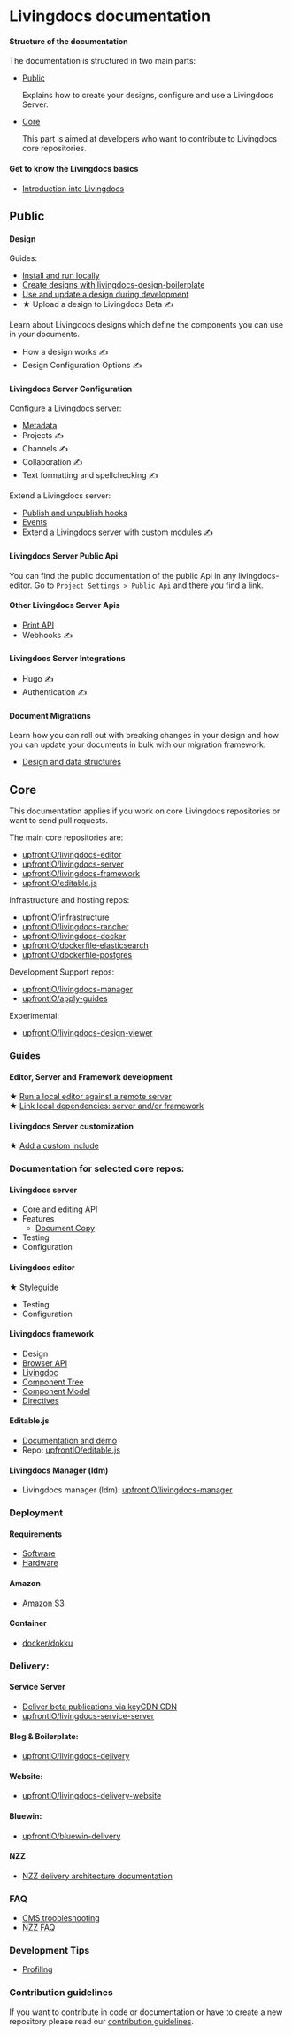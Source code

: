 
# Livingdocs documentation


#### Structure of the documentation

The documentation is structured in two main parts:


- [Public](#public)

  Explains how to create your designs, configure and use a Livingdocs Server.

- [Core](#core)

  This part is aimed at developers who want to contribute to Livingdocs core repositories.


#### Get to know the Livingdocs basics

- [Introduction into Livingdocs](./concepts/introduction.md)


## Public

#### Design

Guides:

- [Install and run locally](./public/guides/local-development/editor-and-server.md)
- [Create designs with livingdocs-design-boilerplate](./public/design/create_designs.md)
- [Use and update a design during development](./public/design/local-design.md)
- ★ Upload a design to Livingdocs Beta ✍


Learn about Livingdocs designs which define the components you can use in your documents.

- How a design works ✍
- Design Configuration Options ✍


#### Livingdocs Server Configuration

Configure a Livingdocs server:

- [Metadata](./public/livingdocs-editor/configurable-metadata-screen.md)
- Projects ✍
- Channels ✍
- Collaboration ✍
- Text formatting and spellchecking ✍

Extend a Livingdocs server:

- [Publish and unpublish hooks](./public/livingdocs-server/publish-hooks.md)
- [Events](./public/livingdocs-server/events.md)
- Extend a Livingdocs server with custom modules ✍


#### Livingdocs Server Public Api

You can find the public documentation of the public Api in any livingdocs-editor.
Go to `Project Settings > Public Api` and there you find a link.


#### Other Livingdocs Server Apis

- [Print API](./public/livingdocs-server/print-api.md)
- Webhooks ✍



#### Livingdocs Server Integrations

- Hugo ✍
- Authentication ✍


#### Document Migrations

Learn how you can roll out with breaking changes in your design and how you can update your documents in bulk with our migration framework:

- [Design and data structures](./public/migrations/migrations.md)



## Core

This documentation applies if you work on core Livingdocs repositories or want to send pull requests.

The main core repositories are:

- [upfrontIO/livingdocs-editor](https://github.com/upfrontIO/livingdocs-editor)
- [upfrontIO/livingdocs-server](https://github.com/upfrontIO/livingdocs-server)
- [upfrontIO/livingdocs-framework](https://github.com/upfrontIO/livingdocs-framework)
- [upfrontIO/editable.js](https://github.com/upfrontIO/editable.js)

Infrastructure and hosting repos:

- [upfrontIO/infrastructure](https://github.com/upfrontIO/infrastructure)
- [upfrontIO/livingdocs-rancher](https://github.com/upfrontIO/livingdocs-rancher)
- [upfrontIO/livingdocs-docker](https://github.com/upfrontIO/livingdocs-docker)
- [upfrontIO/dockerfile-elasticsearch](https://github.com/upfrontIO/dockerfile-elasticsearch)
- [upfrontIO/dockerfile-postgres](https://github.com/upfrontIO/dockerfile-postgres)

Development Support repos:

- [upfrontIO/livingdocs-manager](https://github.com/upfrontIO/livingdocs-manager)
- [upfrontIO/apply-guides](https://github.com/upfrontIO/livingdocs-rancher)

Experimental:

- [upfrontIO/livingdocs-design-viewer](https://github.com/upfrontIO/livingdocs-design-viewer)


### Guides

#### Editor, Server and Framework development

★ [Run a local editor against a remote server](./core/guides/local-development/editor-only.md)  
★ [Link local dependencies: server and/or framework](./core/guides/local-development/link-local-dependencies.md)  


#### Livingdocs Server customization

★ [Add a custom include](./core/guides/customization/add-custom-include.md)


### Documentation for selected core repos:

#### Livingdocs server

- Core and editing API
- Features
  - [Document Copy](./core/livingdocs-server/document_copy_feature.md)
- Testing
- Configuration

#### Livingdocs editor

★ [Styleguide](./core/livingdocs-editor/styleguide.md)
- Testing
- Configuration

#### Livingdocs framework

- Design
- [Browser API](./core/livingdocs-framework/browser_api.md)
- [Livingdoc](./core/livingdocs-framework/livingdoc.md)
- [Component Tree](./core/livingdocs-framework/component_tree.md)
- [Component Model](./core/livingdocs-framework/component_model.md)
- [Directives](./core/livingdocs-framework/directives.md)


#### Editable.js

- [Documentation and demo](http://upfrontio.github.io/editable.js)
- Repo: [upfrontIO/editable.js](https://github.com/upfrontIO/editable.js)


#### Livingdocs Manager (ldm)

- Livingdocs manager (ldm): [upfrontIO/livingdocs-manager](https://github.com/upfrontIO/livingdocs-manager)


### Deployment

#### Requirements

- [Software](./core/guides/deployment/requirements/requirements.md)
- [Hardware](./core/guides/deployment/requirements/hardware-requirements.md)


#### Amazon

- [Amazon S3](./core/guides/deployment/amazon/amazon_s3.md)


#### Container

- [docker/dokku](./core/guides/deployment/container/docker.md)


### Delivery:

#### Service Server
- [Deliver beta publications via keyCDN CDN](./core/delivery/service-server/keycdn.md)
- [upfrontIO/livingdocs-service-server](https://github.com/upfrontIO/livingdocs-service-server)

#### Blog & Boilerplate:
- [upfrontIO/livingdocs-delivery](https://github.com/upfrontIO/livingdocs-delivery)

#### Website:
- [upfrontIO/livingdocs-delivery-website](https://github.com/upfrontIO/livingdocs-delivery-website)

#### Bluewin:
- [upfrontIO/bluewin-delivery](https://github.com/upfrontIO/bluewin-delivery)

#### NZZ
- [NZZ delivery architecture documentation](https://github.com/nzzdev/cms-guide/tree/master/architecture)


### FAQ

- [CMS troobleshooting](./core/guides/faq/nzzdev_cms-troubleshoot-guide_README.md)
- [NZZ FAQ](./core/guides/faq/nzzdev_morpheus_livingdocs_README.md)


### Development Tips

- [Profiling](./core/development-tips/profiling.md)

### Contribution guidelines

If you want to contribute in code or documentation or have to create a new repository please read our [contribution guidelines](./contribution-guidelines).
